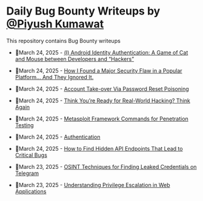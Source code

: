 # Daily Bug Bounty Writeups by [@Piyush Kumawat](https://twitter.com/piyush_supiy) 
This repository contains Bug Bounty writeups

<!-- BLOG-POST-LIST:START -->
 - 💯March 24, 2025 - [&lpar;Ⅰ&rpar; Android Identity Authentication: A Game of Cat and Mouse between Developers and “Hackers”](https://medium.com/@security.tecno/%E2%85%B0-android-identity-authentication-a-game-of-cat-and-mouse-between-developers-and-hackers-73eda7a36253?source=rss------bug_bounty-5) 

 - 💯March 24, 2025 - [How I Found a Major Security Flaw in a Popular Platform… And They Ignored It.](https://medium.com/@rakshitshetty59/how-i-found-a-major-security-flaw-in-a-popular-platform-and-they-ignored-it-dd569ce694ce?source=rss------bug_bounty-5) 

 - 💯March 24, 2025 - [Account Take-over Via Password Reset Poisoning](https://medium.com/@umd04843/account-take-over-via-password-reset-poisoning-e2a8a2f8a642?source=rss------bug_bounty-5) 

 - 💯March 24, 2025 - [Think You’re Ready for Real-World Hacking? Think Again](https://medium.com/@timsuxwales/think-youre-ready-for-real-world-hacking-think-again-1565c6bb27ed?source=rss------bug_bounty-5) 

 - 💯March 24, 2025 - [Metasploit Framework Commands for Penetration Testing](https://medium.com/@paritoshblogs/metasploit-framework-commands-for-penetration-testing-505ef6063698?source=rss------bug_bounty-5) 

 - 💯March 24, 2025 - [Authentication](https://medium.com/@520hazem/authentication-ac63cf7ed785?source=rss------bug_bounty-5) 

 - 💯March 24, 2025 - [How to Find Hidden API Endpoints That Lead to Critical Bugs](https://bitpanic.medium.com/how-to-find-hidden-api-endpoints-that-lead-to-critical-bugs-97a38ca40efe?source=rss------bug_bounty-5) 

 - 💯March 23, 2025 - [OSINT Techniques for Finding Leaked Credentials on Telegram](https://medium.com/@0xblackd3v/osint-techniques-for-finding-leaked-credentials-on-telegram-abefee04e19e?source=rss------bug_bounty-5) 

 - 💯March 23, 2025 - [Understanding Privilege Escalation in Web Applications](https://cyberw1ng.medium.com/understanding-privilege-escalation-in-web-applications-c560e641b93b?source=rss------bug_bounty-5) 
<!-- BLOG-POST-LIST:END -->
